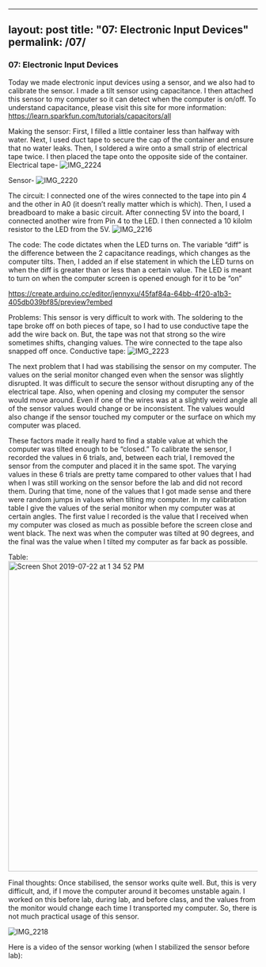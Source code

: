 
---
layout: post
title:  "07: Electronic Input Devices"
permalink: /07/
---

### 07: Electronic Input Devices

Today we made electronic input devices using a sensor, and we also had to calibrate the sensor. I made a tilt sensor using capacitance. I then attached this sensor to my computer so it can detect when the computer is on/off. To understand capacitance, please visit this site for more information: https://learn.sparkfun.com/tutorials/capacitors/all

Making the sensor:
First, I filled a little container less than halfway with water. Next, I used duct tape to secure the cap of the container and ensure that no water leaks. Then, I soldered a wire onto a small strip of electrical tape twice. I then placed the tape onto the opposite side of the container.
Electrical tape-
![IMG_2224](https://user-images.githubusercontent.com/52216217/61652587-46818800-ac86-11e9-98f7-942ac57072cb.jpg)

Sensor-
![IMG_2220](https://user-images.githubusercontent.com/52216217/61652368-c6f3b900-ac85-11e9-8f13-cd184872f66c.jpg)

The circuit:
I connected one of the wires connected to the tape into pin 4 and the other in A0 (it doesn’t really matter which is which). Then, I used a breadboard to make a basic circuit. After connecting 5V into the board, I connected another wire from Pin 4 to the LED. I then connected a 10 kilolm resistor to the LED from the 5V. 
![IMG_2216](https://user-images.githubusercontent.com/52216217/61652420-e559b480-ac85-11e9-80f8-8ccafa2a3948.jpg)

The code:
The code dictates when the LED turns on. The variable “diff” is the difference between the 2 capacitance readings, which changes as the computer tilts. Then, I added an if else statement in which the LED turns on when the diff is greater than or less than a certain value. The LED is meant to turn on when the computer screen is opened enough for it to be “on”

https://create.arduino.cc/editor/jennyxu/45faf84a-64bb-4f20-a1b3-405db039bf85/preview?embed 


Problems:
This sensor is very difficult to work with. The soldering to the tape broke off on both pieces of tape, so I had to use conductive tape the add the wire back on. But, the tape was not that strong so the wire sometimes shifts, changing values. The wire connected to the tape also snapped off once. 
Conductive tape:
![IMG_2223](https://user-images.githubusercontent.com/52216217/61652512-1c2fca80-ac86-11e9-9d6a-bd2b47220445.jpg)

The next problem that I had was stabilising the sensor on my computer. The values on the serial monitor changed even when the sensor was slightly disrupted. It was difficult to secure the sensor without disrupting any of the electrical tape. Also, when opening and closing my computer the sensor would move around. Even if one of the wires was at a slightly weird angle all of the sensor values would change or be inconsistent. The values would also change if the sensor touched my computer or the surface on which my computer was placed.

These factors made it really hard to find a stable value at which the computer was tilted enough to be “closed.” To calibrate the sensor, I recorded the values in 6 trials, and, between each trial, I removed the sensor from the computer and placed it in the same spot. The varying values in these 6 trials are pretty tame compared to other values that I had when I was still working on the sensor before the lab and did not record them. During that time, none of the values that I got made sense and there were random jumps in values when tilting my computer. In my calibration table I give the values of the serial monitor when my computer was at certain angles. The first value I recorded is the value that I received when my computer was closed as much as possible before the screen close and went black. The next was when the computer was tilted at 90 degrees, and the final was the value when I tilted my computer as far back as possible.

Table:
<img width="627" alt="Screen Shot 2019-07-22 at 1 34 52 PM" src="https://user-images.githubusercontent.com/52216217/61652285-927ffd00-ac85-11e9-8bc8-93445896b297.png">

Final thoughts:
Once stabilised, the sensor works quite well. But, this is very difficult, and, if I move the computer around it becomes unstable again. I worked on this before lab, during lab, and before class, and the values from the monitor would change each time I transported my computer. So, there is not much practical usage of this sensor.

![IMG_2218](https://user-images.githubusercontent.com/52216217/61652485-0c17eb00-ac86-11e9-9879-dd6f0ed6b511.jpg)

Here is a video of the sensor working (when I stabilized the sensor before lab):
